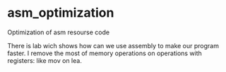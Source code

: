 # asm_optimization
Optimization of asm resourse code

There is lab wich shows how can we use assembly to make our program faster. I remove the most of memory operations on operations with registers: like mov on lea. 
